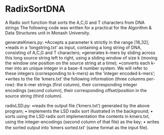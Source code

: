 # RadixSortDNA
A Radix sort function that sorts the A,C,G and T characters from DNA strings
The following code was written for a practical for the Algorithm & Data Structures unit in Monash University.

generateKmers.py:
•Accepts a parameter k strictly in the range [16,32];
•reads in a ‘longstring.txt’ as input, containing a long string of DNA, consisting of A,C,G and T characters;
•generates k-mers by sliding across this long source string left to right, using a sliding window of size k (moving the window one position on the source string at a time);
•converts each k-mer into an unique integer in a base-4 number system. We will refer to these integers (corresponding to k-mers) as the ‘integer encoded k-mers’;
•writes to the ﬁle ‘kmers.txt’ the following information (three columns per-row): the k-mer strings (ﬁrst column), their corresponding integer encodings (second column), their corresponding oﬀset/position in the source string (third column).

radixLSD.py:
•reads the output ﬁle (‘kmers.txt’) generated by the above program; 
• implements the LSD radix sort illustrated in the background; 
• sorts using the LSD radix sort implementation the contents in kmers.txt, using the integer-encodings (second column of that ﬁle) as the key;
• writes the sorted output into ‘kmers sorted.txt’ (same format as the input ﬁle).
